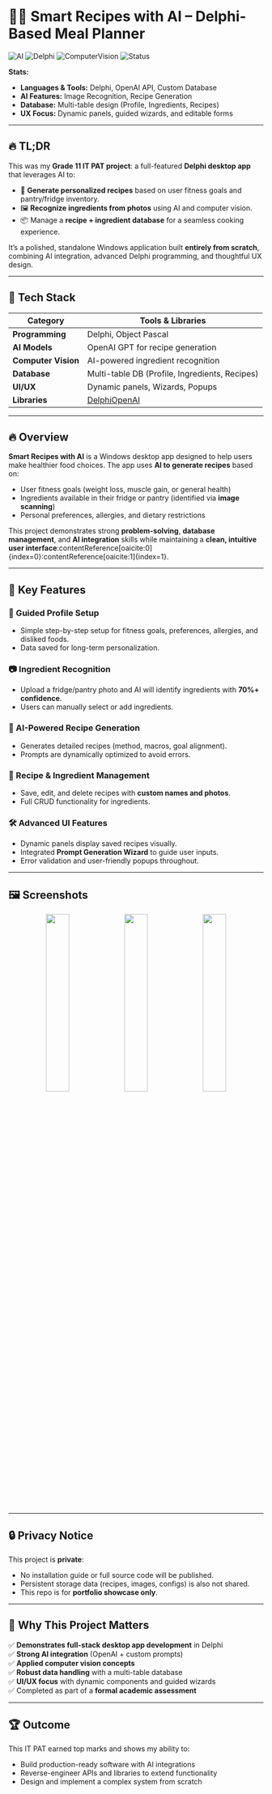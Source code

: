 # 🧑‍🍳 Smart Recipes with AI – Delphi-Based Meal Planner
![AI](https://img.shields.io/badge/AI-Powered-orange?style=for-the-badge&logo=openai)
![Delphi](https://img.shields.io/badge/Delphi-Programming-blue?style=for-the-badge&logo=delphi)
![ComputerVision](https://img.shields.io/badge/Computer%20Vision-Ingredient%20Recognition-green?style=for-the-badge)
![Status](https://img.shields.io/badge/Status-Completed-success?style=for-the-badge)

**Stats:**  
- **Languages & Tools:** Delphi, OpenAI API, Custom Database  
- **AI Features:** Image Recognition, Recipe Generation  
- **Database:** Multi-table design (Profile, Ingredients, Recipes)  
- **UX Focus:** Dynamic panels, guided wizards, and editable forms  

---

## 🔥 TL;DR
This was my **Grade 11 IT PAT project**: a full-featured **Delphi desktop app** that leverages AI to:  
- 🥗 **Generate personalized recipes** based on user fitness goals and pantry/fridge inventory.  
- 🖼️ **Recognize ingredients from photos** using AI and computer vision.  
- 📦 Manage a **recipe + ingredient database** for a seamless cooking experience.  

It’s a polished, standalone Windows application built **entirely from scratch**, combining AI integration, advanced Delphi programming, and thoughtful UX design.

---

## 🧩 Tech Stack

| Category            | Tools & Libraries                             |
|--------------------|---------------------------------------------|
| **Programming**    | Delphi, Object Pascal                       |
| **AI Models**      | OpenAI GPT for recipe generation            |
| **Computer Vision**| AI-powered ingredient recognition           |
| **Database**       | Multi-table DB (Profile, Ingredients, Recipes) |
| **UI/UX**          | Dynamic panels, Wizards, Popups             |
| **Libraries**      | [DelphiOpenAI](https://github.com/HemulGM/DelphiOpenAI) |

---

## 🔥 Overview
**Smart Recipes with AI** is a Windows desktop app designed to help users make healthier food choices. The app uses **AI to generate recipes** based on:  
- User fitness goals (weight loss, muscle gain, or general health)  
- Ingredients available in their fridge or pantry (identified via **image scanning**)  
- Personal preferences, allergies, and dietary restrictions  

This project demonstrates strong **problem-solving**, **database management**, and **AI integration** skills while maintaining a **clean, intuitive user interface**:contentReference[oaicite:0]{index=0}:contentReference[oaicite:1]{index=1}.

---

## 🎥 Key Features

### 🧾 Guided Profile Setup  
- Simple step-by-step setup for fitness goals, preferences, allergies, and disliked foods.  
- Data saved for long-term personalization.  

### 📷 Ingredient Recognition  
- Upload a fridge/pantry photo and AI will identify ingredients with **70%+ confidence**.  
- Users can manually select or add ingredients.  

### 🤖 AI-Powered Recipe Generation  
- Generates detailed recipes (method, macros, goal alignment).  
- Prompts are dynamically optimized to avoid errors.  

### 📂 Recipe & Ingredient Management  
- Save, edit, and delete recipes with **custom names and photos**.  
- Full CRUD functionality for ingredients.  

### 🛠️ Advanced UI Features  
- Dynamic panels display saved recipes visually.  
- Integrated **Prompt Generation Wizard** to guide user inputs.  
- Error validation and user-friendly popups throughout.  

---

## 🖼️ Screenshots
<p align="center">
  <img src="https://github.com/user-attachments/assets/a4d18eaa-acfe-4bcd-bcf0-6c12e844c0da" width="30%" />
  <img src="https://github.com/user-attachments/assets/269aba49-671e-4eb3-b43f-75400e701b5b" width="30%" />
  <img src="https://github.com/user-attachments/assets/aedc2b16-cc8c-408d-aca1-41ef5bafd8b2" width="30%" />
</p>  

---

## 🔒 Privacy Notice
This project is **private**:  
- No installation guide or full source code will be published.  
- Persistent storage data (recipes, images, configs) is also not shared.  
- This repo is for **portfolio showcase only**.  

---

## 🎯 Why This Project Matters
✅ **Demonstrates full-stack desktop app development** in Delphi  
✅ **Strong AI integration** (OpenAI + custom prompts)  
✅ **Applied computer vision concepts**  
✅ **Robust data handling** with a multi-table database  
✅ **UI/UX focus** with dynamic components and guided wizards  
✅ Completed as part of a **formal academic assessment**  

---

## 🏆 Outcome
This IT PAT earned top marks and shows my ability to:  
- Build production-ready software with AI integrations  
- Reverse-engineer APIs and libraries to extend functionality  
- Design and implement a complex system from scratch  
